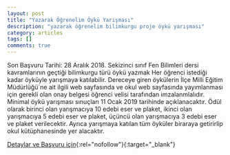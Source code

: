 ```yaml
---
layout: post
title: "Yazarak Öğrenelim Öykü Yarışması"
description: "yazarak öğrenelim bilimkurgu proje öykü yarışması"
category: articles
tags: []
comments: true
---
```


Son Başvuru Tarihi: 28 Aralık 2018. 
Sekizinci sınıf Fen Bilimleri dersi kavramlarının geçtiği bilimkurgu türü öykü yazmak
Her öğrenci istediği kadar öyküyle yarışmaya katılabilir.
Dereceye giren öykülerin İlçe Milli Eğitim Müdürlüğü´ne ait ilgili web sayfasında ve okul web sayfasında yayımlanması için gerekli olan onay belgesi öğrenci velisi tarafından imzalanmlalıdır.
Minimal öykü yarışması sınuçları 11 Ocak 2019 tarihinde açıklanacaktır.
Ödül olarak birinci olan yarışmacıya 10 edebi eser ve plaket, ikinci olan yarışmacıya 5 edebi eser ve plaket, üçüncü olan yarışmacıya 3 edebi eser ve plaket verilecektir.
Ayrıca yarışmaya katılan tüm öyküler biraraya getirirlip okul kütüphanesinde yer alacaktır.

[Detaylar ve Başvuru için](http://refetbele.meb.k12.tr/icerikler/yazarak-ogrenelim-projesi-quotoyku-yarismasiquot-basvurusu-basladi_5775201.html?utm_source=edebiyatyarismalari.com&utm_medium=affiliate){:rel="nofollow"}{:target="_blank"}